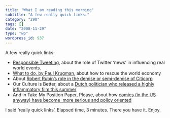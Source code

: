 ```yaml
---
title: "What I am reading this morning"
subtitle: "A few really quick links:"
category: "298"
tags: []
date: "2008-11-29"
type: "wp"
wordpress_id: 937
---
```

A few really quick links:

- [Responsible Tweeting](http://www.poynter.org/column.asp?id=31&aid=154820), about the role of Twitter ‘news’ in influencing real world events.
- [What to do, by Paul Krugman,](http://www.nybooks.com/articles/22151) about how to rescue the world economy
- About [Robert Rubin’s role in the demise or semi-demise of Citicorp](http://online.wsj.com/article/SB122791795940965645.html?mod=djemITP&mg=com-wsj)
- Our Culture is Better, about a [Dutch politician who released a highly inflammatory film this summer](http://online.wsj.com/article/SB122792271890965883.html?mod=djemITP)
- And in Take My Position Paper, Please, about how [comics (in the US anyway) have become  more serious and policy oriented](http://online.wsj.com/article/SB122791765064865625.html?mod=djem_we#)

I said ‘really quick links’. Elapsed time, 3 minutes. There you have it. Enjoy.